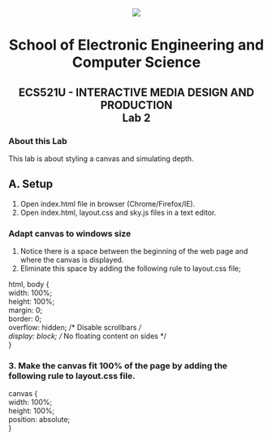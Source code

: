 <div align="center">
  <img src="https://www.qmul.ac.uk/blizard/media/blizard/images/logos/QMUL_White.png" />

# School of Electronic Engineering and Computer  Science

## ECS521U - INTERACTIVE MEDIA DESIGN AND PRODUCTION</br>Lab 2
</div>

### About this Lab
This lab is about styling a canvas and simulating depth.

## A. Setup
1. Open index.html file in browser (Chrome/Firefox/IE).
2. Open index.html, layout.css and sky.js files in a text editor.

### Adapt canvas to windows size 
1. Notice there is a space between the beginning of the web page and where the canvas is displayed.
2. Eliminate this space by adding the following rule to layout.css file;

html, body { <br/>
width: 100%; <br/>
height: 100%; <br/>
margin: 0; <br/>
border: 0; <br/>
overflow: hidden; /* Disable scrollbars */ <br/>
display: block; /* No floating content on sides */ <br/>
} <br/>

### 3. Make the canvas fit 100% of the page by adding the following rule to layout.css file.

canvas { <br/>
width: 100%; <br/>
height: 100%; <br/>
position: absolute; <br/>
} <br/>








